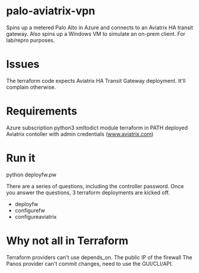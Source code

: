 # palo-aviatrix-vpn
Spins up a metered Palo Alto in Azure and connects to an Aviatrix HA transit gateway.
Also spins up a Windows VM to simulate an on-prem client.
For lab/repro purposes.

# Issues
The terraform code expects Aviatrix HA Transit Gateway deployment. It'll complain otherwise.

# Requirements
Azure subscription
python3
xmltodict module
terraform in PATH
deployed Aviatrix contoller with admin credentials (www.aviatrix.com)

# Run it
python deployfw.pw

There are a series of questions, including the controller password. Once you answer the questions, 3 terraform deployments are kicked off.
* deployfw
* configurefw
* configureaviatrix

# Why not all in Terraform
Terraform providers can't use depends_on. The public IP of the firewall
The Panos provider can't commit changes, need to use the GUI/CLI/API.
